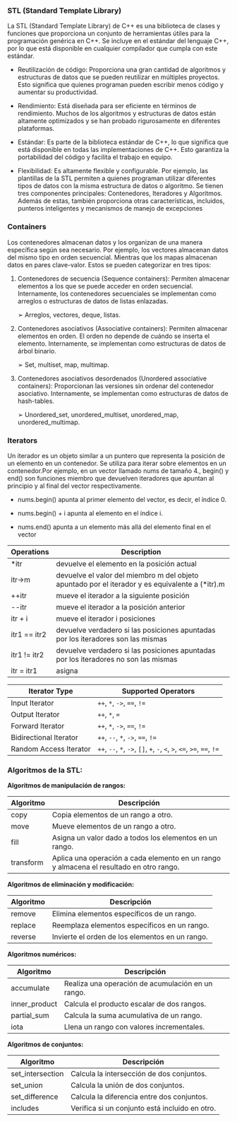 ### STL (Standard Template Library)

La STL (Standard Template Library) de C++ es una biblioteca de clases y funciones que proporciona un conjunto de herramientas útiles para la programación genérica en C++. Se incluye en el estándar del lenguaje C++, por lo que está disponible en cualquier compilador que cumpla con este estándar.

- Reutilización de código: Proporciona una gran cantidad de algoritmos y estructuras de datos que se pueden reutilizar en 
múltiples proyectos. Esto significa que quienes programan pueden escribir menos código y aumentar su productividad.

- Rendimiento: Está diseñada para ser eficiente en términos de rendimiento. Muchos de los algoritmos y estructuras de datos están altamente optimizados y se han probado rigurosamente en diferentes plataformas.

- Estándar: Es parte de la biblioteca estándar de C++, lo que significa que está disponible en todas las implementaciones de C++.  Esto garantiza la portabilidad del código y facilita el trabajo en equipo.

- Flexibilidad: Es altamente flexible y configurable. Por ejemplo, las plantillas de la STL permiten a quienes programan utilizar diferentes tipos de datos con la misma estructura de datos o algoritmo. Se tienen tres componentes principales: Contenedores, Iteradores y Algoritmos. Además de estas, también proporciona otras características, incluidos, punteros inteligentes y mecanismos de manejo de excepciones

### Containers
Los contenedores almacenan datos y los organizan de una manera específica según sea necesario. Por ejemplo, los vectores almacenan datos del mismo tipo en orden secuencial. Mientras que los mapas almacenan datos en pares clave-valor. Estos se pueden categorizar en tres tipos:
1. Contenedores de secuencia (Sequence containers): Permiten almacenar elementos a los que se puede acceder en orden secuencial. Internamente, los contenedores secuenciales se implementan como arreglos o estructuras de datos de listas  enlazadas.

    ➢ Arreglos, vectores, deque, listas.

2. Contenedores asociativos (Associative containers): Permiten almacenar elementos en orden. El orden no depende de cuándo  se inserta el elemento. Internamente, se implementan como estructuras de datos de árbol binario.

    ➢ Set, multiset, map, multimap.

3. Contenedores asociativos desordenados (Unordered associative containers): Proporcionan las versiones sin ordenar del contenedor asociativo. Internamente, se implementan como estructuras de datos de hash-tables.

    ➢ Unordered_set, unordered_multiset, unordered_map, unordered_multimap.

### Iterators
Un iterador es un objeto similar a un puntero que representa la posición de un elemento en un contenedor. Se utiliza para iterar sobre elementos en un contenedor.Por ejemplo, en un vector llamado nums de tamaño 4., begin() y end() son funciones miembro que devuelven iteradores que apuntan al principio y al final del vector respectivamente.

- nums.begin() apunta al primer elemento del vector, es decir, el índice 0.

- nums.begin() + i apunta al elemento en el índice i.

- nums.end() apunta a un elemento más allá del elemento final en el vector

| Operations | Description |
|------------|-------------|
| *itr       | devuelve el elemento en la posición actual |
| itr->m     | devuelve el valor del miembro m del objeto apuntado por el iterador y es equivalente a (*itr).m |
| ++itr      | mueve el iterador a la siguiente posición |
| --itr      | mueve el iterador a la posición anterior |
| itr + i    | mueve el iterador i posiciones |
| itr1 == itr2 | devuelve verdadero si las posiciones apuntadas por los iteradores son las mismas |
| itr1 != itr2 | devuelve verdadero si las posiciones apuntadas por los iteradores no son las mismas |
| itr = itr1 | asigna |

| Iterator Type           | Supported Operators                     |
|-------------------------|-----------------------------------------|
| Input Iterator          | `++`, `*`, `->`, `==`, `!=`             |
| Output Iterator         | `++`, `*`, `=`                          |
| Forward Iterator        | `++`, `*`, `->`, `==`, `!=`             |
| Bidirectional Iterator  | `++`, `--`, `*`, `->`, `==`, `!=`       |
| Random Access Iterator  | `++`, `--`, `*`, `->`, `[]`, `+`, `-`, `<`, `>`, `<=`, `>=`, `==`, `!=` |

### Algoritmos de la STL:

**Algoritmos de manipulación de rangos:**

| Algoritmo  | Descripción |
|------------|-------------|
| copy       | Copia elementos de un rango a otro. |
| move       | Mueve elementos de un rango a otro. |
| fill       | Asigna un valor dado a todos los elementos en un rango. |
| transform  | Aplica una operación a cada elemento en un rango y almacena el resultado en otro rango. |

**Algoritmos de eliminación y modificación:**

| Algoritmo | Descripción |
|-----------|-------------|
| remove    | Elimina elementos específicos de un rango. |
| replace   | Reemplaza elementos específicos en un rango. |
| reverse   | Invierte el orden de los elementos en un rango. |

**Algoritmos numéricos:**

| Algoritmo     | Descripción |
|---------------|-------------|
| accumulate    | Realiza una operación de acumulación en un rango. |
| inner_product | Calcula el producto escalar de dos rangos. |
| partial_sum   | Calcula la suma acumulativa de un rango. |
| iota          | Llena un rango con valores incrementales. |

**Algoritmos de conjuntos:**

| Algoritmo        | Descripción |
|------------------|-------------|
| set_intersection | Calcula la intersección de dos conjuntos. |
| set_union        | Calcula la unión de dos conjuntos. |
| set_difference   | Calcula la diferencia entre dos conjuntos. |
| includes         | Verifica si un conjunto está incluido en otro. |
